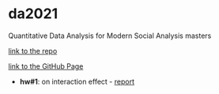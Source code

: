 # da2021
Quantitative Data Analysis for Modern Social Analysis masters

[link to the repo](https://github.com/dstsimokha/da2020)

[link to the GitHub Page](https://dstsimokha.github.io/)

  - **hw#1**: on interaction effect - [report](sem1/hw1-py.html)
